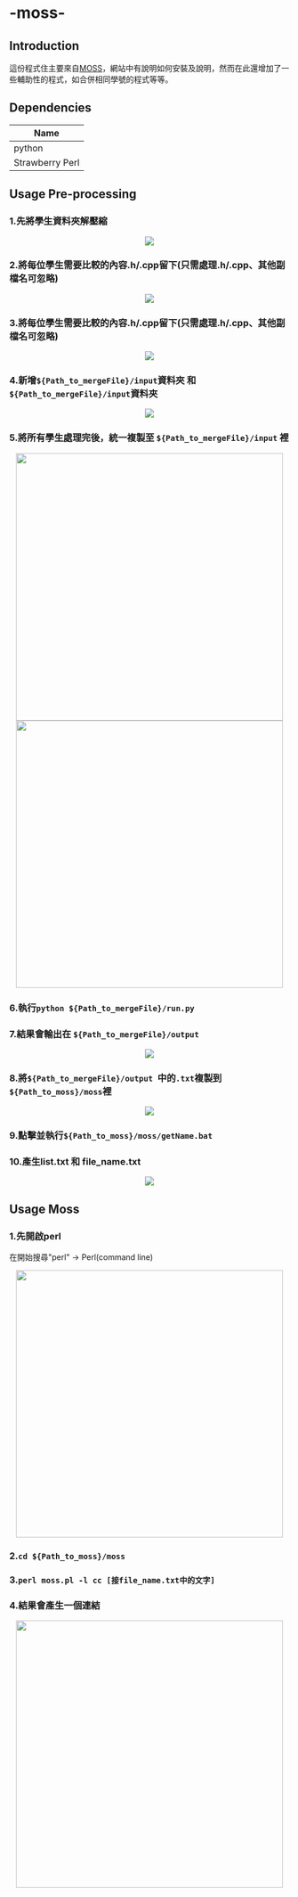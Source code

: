 # -moss-

## Introduction
這份程式住主要來自[MOSS](http://theory.stanford.edu/~aiken/moss/)，網站中有說明如何安裝及說明，然而在此還增加了一些輔助性的程式，如合併相同學號的程式等等。

## Dependencies
|Name|
|----|
|python|
|Strawberry Perl|

## Usage Pre-processing

### 1.先將學生資料夾解壓縮

<p align="center">
    <img src="img/PreFile1.png">
</p>

### 2.將每位學生需要比較的內容.h/.cpp留下(只需處理.h/.cpp、其他副檔名可忽略)

<p align="center">
    <img src="img/PreFile2.png">
</p>

### 3.將每位學生需要比較的內容.h/.cpp留下(只需處理.h/.cpp、其他副檔名可忽略)

<p align="center">
    <img src="img/PreFile3.png">
</p>

### 4.新增`${Path_to_mergeFile}/input`資料夾 和 `${Path_to_mergeFile}/input`資料夾

<p align="center">
    <img src="img/PreFile4.png">
</p>

### 5.將所有學生處理完後，統一複製至 `${Path_to_mergeFile}/input` 裡

<p align="center">
    <img src="img/PreFile5.png", width="480">
    <img src="img/PreFile6.png", width="480">
</p>

### 6.執行`python ${Path_to_mergeFile}/run.py`

### 7.結果會輸出在 `${Path_to_mergeFile}/output`

<p align="center">
    <img src="img/PreFile7.png">
</p>

### 8.將`${Path_to_mergeFile}/output `中的`.txt`複製到`${Path_to_moss}/moss`裡

<p align="center">
    <img src="img/PreFile8.png">
</p>

### 9.點擊並執行`${Path_to_moss}/moss/getName.bat`


### 10.產生list.txt 和 file_name.txt

<p align="center">
    <img src="img/PreFile9.png">
</p>

## Usage Moss

### 1.先開啟perl

在開始搜尋"perl" -> Perl(command line)
<p align="center">
    <img src="img/perl.png", width="480">
</p>

### 2.`cd ${Path_to_moss}/moss`

### 3.`perl moss.pl -l cc [接file_name.txt中的文字]`

### 4.結果會產生一個連結
<p align="center">
    <img src="img/PreFile10.png", width="480">
</p>



